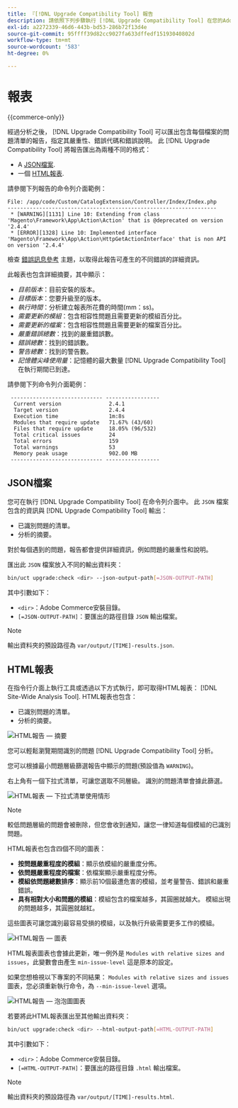 ```yaml
---
title: 『[!DNL Upgrade Compatibility Tool] 報告
description: 請依照下列步驟執行 [!DNL Upgrade Compatibility Tool] 在您的Adobe Commerce專案上。
exl-id: a2272339-46d6-443b-bd53-286b72f13d4e
source-git-commit: 95ffff39d82cc9027fa633dffedf15193040802d
workflow-type: tm+mt
source-wordcount: '583'
ht-degree: 0%

---
```


# 報表

{{commerce-only}}

經過分析之後， [!DNL Upgrade Compatibility Tool] 可以匯出包含每個檔案的問題清單的報告，指定其嚴重性、錯誤代碼和錯誤說明。 此 [!DNL Upgrade Compatibility Tool] 將報告匯出為兩種不同的格式：

- A [JSON檔案](reports.md#json-file).
- 一個 [HTML報表](reports.md#html-report).

請參閱下列報告的命令列介面範例：

```terminal
File: /app/code/Custom/CatalogExtension/Controller/Index/Index.php
------------------------------------------------------------------
 * [WARNING][1131] Line 10: Extending from class 'Magento\Framework\App\Action\Action' that is @deprecated on version '2.4.4'
 * [ERROR][1328] Line 10: Implemented interface 'Magento\Framework\App\Action\HttpGetActionInterface' that is non API on version '2.4.4'
```

檢查 [錯誤訊息參考](../upgrade-compatibility-tool/error-messages.md) 主題，以取得此報告可產生的不同錯誤的詳細資訊。

此報表也包含詳細摘要，其中顯示：

- *目前版本*：目前安裝的版本。
- *目標版本*：您要升級至的版本。
- *執行時間*：分析建立報表所花費的時間(mm：ss)。
- *需要更新的模組*：包含相容性問題且需要更新的模組百分比。
- *需要更新的檔案*：包含相容性問題且需要更新的檔案百分比。
- *嚴重錯誤總數*：找到的嚴重錯誤數。
- *錯誤總數*：找到的錯誤數。
- *警告總數*：找到的警告數。
- *記憶體尖峰使用量*：記憶體的最大數量 [!DNL Upgrade Compatibility Tool] 在執行期間已到達。

請參閱下列命令列介面範例：

```terminal
 ----------------------------- ----------------- 
  Current version               2.4.1            
  Target version                2.4.4            
  Execution time                1m:8s            
  Modules that require update   71.67% (43/60)   
  Files that require update     18.05% (96/532)  
  Total critical issues         24               
  Total errors                  159              
  Total warnings                53               
  Memory peak usage             902.00 MB        
 ----------------------------- ----------------- 
```

## JSON檔案

您可在執行 [!DNL Upgrade Compatibility Tool] 在命令列介面中。 此 `JSON` 檔案包含的資訊與 [!DNL Upgrade Compatibility Tool] 輸出：

- 已識別問題的清單。
- 分析的摘要。

對於每個遇到的問題，報告都會提供詳細資訊，例如問題的嚴重性和說明。

匯出此 `JSON` 檔案放入不同的輸出資料夾：

```bash
bin/uct upgrade:check <dir> --json-output-path[=JSON-OUTPUT-PATH]
```

其中引數如下：

- `<dir>`：Adobe Commerce安裝目錄。
- `[=JSON-OUTPUT-PATH]`：要匯出的路徑目錄 `JSON` 輸出檔案。

>[!NOTE]
>
> 輸出資料夾的預設路徑為 `var/output/[TIME]-results.json`.

## HTML報表

在指令行介面上執行工具或透過以下方式執行，即可取得HTML報表： [!DNL Site-Wide Analysis Tool]. HTML報表也包含：

- 已識別問題的清單。
- 分析的摘要。

![HTML報告 — 摘要](../../assets/upgrade-guide/uct-html-summary.png)

您可以輕鬆瀏覽期間識別的問題 [!DNL Upgrade Compatibility Tool] 分析。

您可以根據最小問題層級篩選報告中顯示的問題(預設值為 `WARNING`)。

右上角有一個下拉式清單，可讓您選取不同層級。 識別的問題清單會據此篩選。

![HTML報表 — 下拉式清單使用情形](../../assets/upgrade-guide/uct-html-filtered-issues-list.png)

>[!NOTE]
>
> 較低問題層級的問題會被刪除，但您會收到通知，讓您一律知道每個模組的已識別問題。

HTML報表也包含四個不同的圖表：

- **按問題嚴重程度的模組**：顯示依模組的嚴重度分佈。
- **依問題嚴重程度的檔案**：依檔案顯示嚴重程度分佈。
- **模組依問題總數排序**：顯示前10個最遭危害的模組，並考量警告、錯誤和嚴重錯誤。
- **具有相對大小和問題的模組**：模組包含的檔案越多，其圓圈就越大。 模組出現的問題越多，其圓圈就越紅。

這些圖表可讓您識別最容易受損的模組，以及執行升級需要更多工作的模組。

![HTML報告 — 圖表](../../assets/upgrade-guide/uct-html-diagrams.png)

HTML報表圖表也會據此更新，唯一例外是 `Modules with relative sizes and issues`，此變數會由產生 `min-issue-level` 這是原本的設定。

如果您想檢視以下專案的不同結果： `Modules with relative sizes and issues` 圖表，您必須重新執行命令，為 `--min-issue-level` 選項。

![HTML報告 — 泡泡圖圖表](../../assets/upgrade-guide/uct-html-filtered-diagrams.png)

若要將此HTML報表匯出至其他輸出資料夾：

```bash
bin/uct upgrade:check <dir> --html-output-path[=HTML-OUTPUT-PATH]
```

其中引數如下：

- `<dir>`：Adobe Commerce安裝目錄。
- `[=HTML-OUTPUT-PATH]`：要匯出的路徑目錄 `.html` 輸出檔案。

>[!NOTE]
>
> 輸出資料夾的預設路徑為 `var/output/[TIME]-results.html`.
